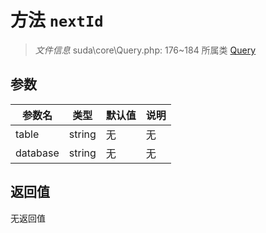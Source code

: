 # 方法 `nextId`

> *文件信息* suda\core\Query.php: 176~184
> 所属类 [Query](../Query.md)




## 参数


| 参数名 | 类型 | 默认值 | 说明 |
|--------|-----|-------|-------|
| table |  string | 无 | 无 |
| database |  string | 无 | 无 |



## 返回值

无返回值
